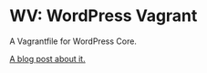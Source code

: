 # WV: WordPress Vagrant

A Vagrantfile for WordPress Core.

[A blog post about it.](http://jeremyfelt.com/code/2013/07/28/a-wordpress-core-vagrantfile/)
